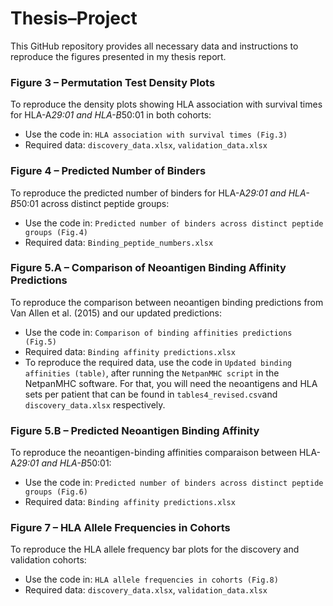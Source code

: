 # Thesis–Project

This GitHub repository provides all necessary data and instructions to reproduce the figures presented in my thesis report.


### Figure 3 – Permutation Test Density Plots
To reproduce the density plots showing HLA association with survival times for HLA-A*29:01 and HLA-B*50:01 in both cohorts:

- Use the code in: `HLA association with survival times (Fig.3)`
- Required data: `discovery_data.xlsx`, `validation_data.xlsx`


### Figure 4 – Predicted Number of Binders
To reproduce the predicted number of binders for HLA-A*29:01 and HLA-B*50:01 across distinct peptide groups:

- Use the code in: `Predicted number of binders across distinct peptide groups (Fig.4)`
- Required data: `Binding_peptide_numbers.xlsx`


### Figure 5.A – Comparison of Neoantigen Binding Affinity Predictions
To reproduce the comparison between neoantigen binding predictions from Van Allen et al. (2015) and our updated predictions:

- Use the code in: `Comparison of binding affinities predictions (Fig.5)`
- Required data: `Binding affinity predictions.xlsx`
- To reproduce the required data, use the code in `Updated binding affinities (table)`, after running the `NetpanMHC script` in the NetpanMHC software. For that, you will need the neoantigens and HLA sets per patient that can be found in `tables4_revised.csv`and `discovery_data.xlsx` respectively.


### Figure 5.B – Predicted Neoantigen Binding Affinity
To reproduce the neoantigen-binding affinities comparaison between HLA-A*29:01 and HLA-B*50:01:

- Use the code in: `Predicted number of binders across distinct peptide groups (Fig.6)`
- Required data: `Binding affinity predictions.xlsx`


### Figure 7 – HLA Allele Frequencies in Cohorts
To reproduce the HLA allele frequency bar plots for the discovery and validation cohorts:

- Use the code in: `HLA allele frequencies in cohorts (Fig.8)`
- Required data: `discovery_data.xlsx`, `validation_data.xlsx`


